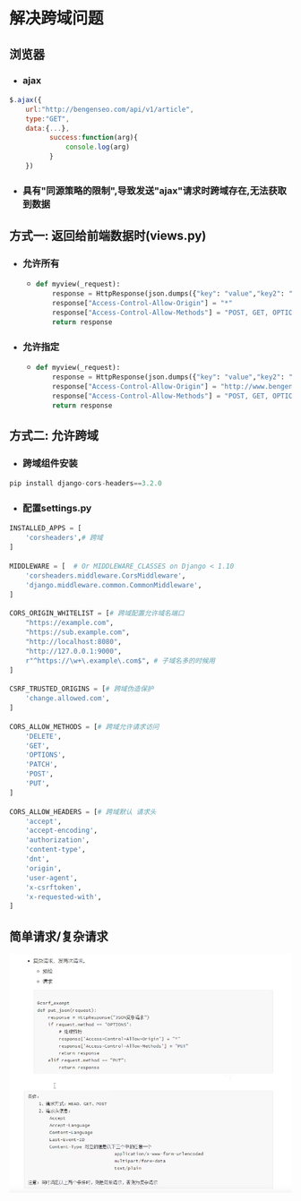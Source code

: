 # 解决跨域问题

## 浏览器

- ### ajax

```javascript
$.ajax({
    url:"http://bengenseo.com/api/v1/article",
    type:"GET",
    data:{...},
          success:function(arg){
              console.log(arg)
          }
    })
```

- ### 具有"同源策略的限制",导致发送"ajax"请求时跨域存在,无法获取到数据

## 方式一: 返回给前端数据时(views.py)

- ### 允许所有

  - ```python
    def myview(_request): 
        response = HttpResponse(json.dumps({"key": "value","key2": "value2"})) 
        response["Access-Control-Allow-Origin"] = "*"
        response["Access-Control-Allow-Methods"] = "POST, GET, OPTIONS" 
        return response
    ```

- ### 允许指定

  - ```python
    def myview(_request): 
        response = HttpResponse(json.dumps({"key": "value","key2": "value2"})) 
        response["Access-Control-Allow-Origin"] = "http://www.bengenseo.com"
        response["Access-Control-Allow-Methods"] = "POST, GET, OPTIONS" 
        return response
    ```

## 方式二: 允许跨域

- ### 跨域组件安装

```python
pip install django-cors-headers==3.2.0
```

- ### 配置settings.py

```python
INSTALLED_APPS = [
    'corsheaders',# 跨域
]

MIDDLEWARE = [  # Or MIDDLEWARE_CLASSES on Django < 1.10
    'corsheaders.middleware.CorsMiddleware',
    'django.middleware.common.CommonMiddleware',
]

CORS_ORIGIN_WHITELIST = [# 跨域配置允许域名端口
    "https://example.com",
    "https://sub.example.com",
    "http://localhost:8080",
    "http://127.0.0.1:9000",
    r"^https://\w+\.example\.com$", # 子域名多的时候用
]

CSRF_TRUSTED_ORIGINS = [# 跨域伪造保护
    'change.allowed.com',
]

CORS_ALLOW_METHODS = [# 跨域允许请求访问
    'DELETE',
    'GET',
    'OPTIONS',
    'PATCH',
    'POST',
    'PUT',
]

CORS_ALLOW_HEADERS = [# 跨域默认 请求头
    'accept',
    'accept-encoding',
    'authorization',
    'content-type',
    'dnt',
    'origin',
    'user-agent',
    'x-csrftoken',
    'x-requested-with',
]
```

## 简单请求/复杂请求

![image-20210914173747291](images/image-20210914173747291.png)
